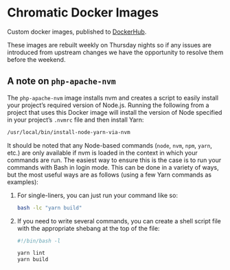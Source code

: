 # Chromatic Docker Images

Custom docker images, published to
[DockerHub](https://hub.docker.com/u/chromatichq/).

These images are rebuilt weekly on Thursday nights so if any issues are
introduced from upstream changes we have the opportunity to resolve them before
the weekend.

## A note on `php-apache-nvm`

The `php-apache-nvm` image installs nvm and creates a script to easily install
your project’s required version of Node.js. Running the following from a
project that uses this Docker image will install the version of Node specified
in your project’s `.nvmrc` file and then install Yarn:

```sh
/usr/local/bin/install-node-yarn-via-nvm
```

It should be noted that any Node-based commands (`node`, `nvm`, `npm`, `yarn`,
etc.) are only available if nvm is loaded in the context in which your commands
are run. The easiest way to ensure this is the case is to run your commands
with Bash in login mode. This can be done in a variety of ways, but the most
useful ways are as follows (using a few Yarn commands as examples):

1. For single-liners, you can just run your command like so:
    ```sh
    bash -lc "yarn build"
    ```
1. If you need to write several commands, you can create a shell script file
   with the appropriate shebang at the top of the file:
   ```sh
   #!/bin/bash -l

   yarn lint
   yarn build
   ```
